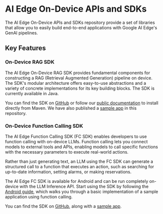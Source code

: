 # AI Edge On-Device APIs and SDKs

The AI Edge On-Device APIs and SDKs repository provide a set of libraries that
allow you to easily build end-to-end applications with Google AI Edge's GenAI
pipelines.

## Key Features

### On-Device RAG SDK

The AI Edge On-Device RAG SDK provides fundamental components for constructing a
RAG (Retrieval Augmented Generation) pipeline on device. The SDK's modular
architecture offers easy-to-use abstractions and a variety of concrete
implementations for its key building blocks. The SDK is currently available in
Java.

You can find the SDK on [GitHub](https://github.com/google-ai-edge/ai-edge-apis/tree/main/local_agents/rag)
or follow our [public documentation](https://ai.google.dev/edge/mediapipe/solutions/genai/rag/android)
to install directly from Maven. We have also published a
[sample app](https://github.com/google-ai-edge/ai-edge-apis/tree/main/examples/rag)
in this repository.

### On-Device Function Calling SDK

The AI Edge Function Calling SDK (FC SDK) enables developers to use function
calling with on-device LLMs. Function calling lets you connect models to
external tools and APIs, enabling models to call specific functions with the
necessary parameters to execute real-world actions.

Rather than just generating text, an LLM using the FC SDK can generate a
structured call to a function that executes an action, such as searching for
up-to-date information, setting alarms, or making reservations.

The AI Edge FC SDK is available for Android and can be run completely on-device
with the LLM Inference API. Start using the SDK by following the [Android guide](https://ai.google.dev/edge/mediapipe/solutions/genai/fc/android),
which walks you through a basic implementation of a sample application using
function calling.

You can find the SDK on [GitHub](https://github.com/google-ai-edge/ai-edge-apis/tree/main/local_agents/function_calling), along with a [sample app](https://github.com/google-ai-edge/ai-edge-apis/tree/main/examples/function_calling/healthcare_form_demo).

